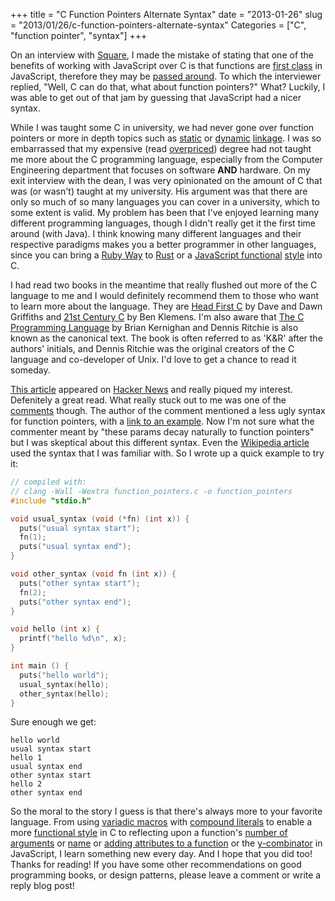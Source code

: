 +++
title = "C Function Pointers Alternate Syntax"
date = "2013-01-26"
slug = "2013/01/26/c-function-pointers-alternate-syntax"
Categories = ["C", "function pointer", "syntax"]
+++

On an interview with [Square](https://squareup.com/), I made the mistake
of stating that one of the benefits of working with JavaScript over C is
that functions are [first class](http://en.wikipedia.org/wiki/First-class_function)
in JavaScript, therefore they may be [passed around](http://eloquentjavascript.net/chapter6.html).  To which the
interviewer replied, "Well, C can do that, what about function pointers?"  What? Luckily, I
was able to get out of that jam by guessing that JavaScript had a nicer
syntax.

While I was taught some C in university, we had never gone over function
pointers or more in depth topics such as [static](http://en.wikipedia.org/wiki/Static_library)
or [dynamic](http://en.wikipedia.org/wiki/Dynamic_library) [linkage](http://www.yolinux.com/TUTORIALS/LibraryArchives-StaticAndDynamic.html).
I was so embarrassed that my expensive (read [overpriced](http://online.wsj.com/article/SB10001424127887324442304578231922159602676.html?mod=WSJ_hps_LEFTTopStories))
degree had not taught me more about
the C programming language, especially from the Computer Engineering
department that focuses on software __AND__ hardware.  On my exit
interview with the dean, I was very opinionated on the amount of C that
was (or wasn't) taught at my university.  His argument was that there
are only so much of so many languages you can cover in a university, which
to some extent is valid.  My problem has been that I've enjoyed learning
many different programming languages, though I didn't really get it the
first time around (with Java).  I think knowing many different languages
and their respective paradigms makes you a better programmer in other
languages, since you can bring a [Ruby Way](http://therubyway.org/) to
[Rust](http://www.rust-lang.org/) or a [JavaScript functional](http://www.ibm.com/developerworks/library/wa-javascript/index.html)
[style](http://interglacial.com/hoj/hoj.html) into C.

I had read two books in the meantime that really flushed out more of the
C language to me and I would definitely recommend them to those who want
to learn more about the language. They are [Head First C](http://shop.oreilly.com/product/0636920015482.do) by Dave and Dawn
Griffiths and [21st Century C](http://shop.oreilly.com/product/0636920025108.do) by Ben Klemens.
I'm also aware that [The C Programming Language](http://en.wikipedia.org/wiki/The_C_Programming_Language) by
Brian Kernighan and Dennis Ritchie is also known as the canonical text.
The book is often referred to as 'K&R' after the authors' initials, and Dennis
Ritchie was the original creators of the C language and co-developer of
Unix.  I'd love to get a chance to read it someday.


[This article](http://blog.charlescary.com/?p=95) appeared on
[Hacker News](http://news.ycombinator.com/) and really piqued my
interest.  Defenitely a great read.  What really stuck out to me was one
of the [comments](http://blog.charlescary.com/?p=95#comment-31) though.
The author of the comment mentioned a less ugly syntax for function
pointers, with a [link to an example](http://pastebin.com/MsJLY22j).
Now I'm not sure what the commenter meant by "these params decay
naturally to function pointers" but I was skeptical about this different
syntax.  Even the [Wikipedia article](http://en.wikipedia.org/wiki/Function_pointer#Example_in_C)
used the syntax that I was familiar with.  So I wrote up a quick example
to try it:

```c
// compiled with:
// clang -Wall -Wextra function_pointers.c -o function_pointers
#include "stdio.h"

void usual_syntax (void (*fn) (int x)) {
  puts("usual syntax start");
  fn(1);
  puts("usual syntax end");
}

void other_syntax (void fn (int x)) {
  puts("other syntax start");
  fn(2);
  puts("other syntax end");
}

void hello (int x) {
  printf("hello %d\n", x);
}

int main () {
  puts("hello world");
  usual_syntax(hello);
  other_syntax(hello);
}
```

Sure enough we get:

```
hello world
usual syntax start
hello 1
usual syntax end
other syntax start
hello 2
other syntax end
```

So the moral to the story I guess is that there's always more to your
favorite language.  From using [variadic macros](https://github.com/nickdesaulniers/21stCenturyC/blob/master/chpt10/variadic_macros.c)
with [compound literals](https://github.com/nickdesaulniers/21stCenturyC/blob/master/chpt10/compound_literal.c)
to enable a more [functional style](https://github.com/nickdesaulniers/21stCenturyC/blob/master/chpt10/foreach.c)
in C to reflecting upon a function's [number of arguments](https://developer.mozilla.org/en-US/docs/JavaScript/Reference/Global_Objects/Function/length)
or [name](https://developer.mozilla.org/en-US/docs/JavaScript/Reference/Global_Objects/Function/name)
or [adding attributes to a function](http://taylodl.wordpress.com/2012/09/03/functional-javascript-memoization-part-ii/)
or the
[y-combinator](http://matt.might.net/articles/implementation-of-recursive-fixed-point-y-combinator-in-javascript-for-memoization/)
in JavaScript, I learn something new every day.  And I hope that you did
too!  Thanks for reading!  If you have some other recommendations on
good programming books, or design patterns, please leave a comment or
write a reply blog post!
